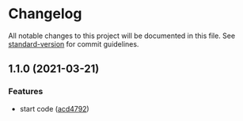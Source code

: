 # Changelog

All notable changes to this project will be documented in this file. See [standard-version](https://github.com/conventional-changelog/standard-version) for commit guidelines.

## 1.1.0 (2021-03-21)


### Features

* start code ([acd4792](https://github.com/repapved/devpaper-post-action/commit/acd4792f92016a118b3fee82bc651203b2b30e2d))
